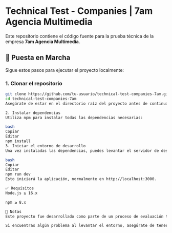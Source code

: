 # Technical Test - Companies | 7am Agencia Multimedia

Este repositorio contiene el código fuente para la prueba técnica de la empresa **7am Agencia Multimedia**.

## 🚀 Puesta en Marcha

Sigue estos pasos para ejecutar el proyecto localmente:

### 1. Clonar el repositorio

```bash
git clone https://github.com/tu-usuario/technical-test-companies-7am.git
cd technical-test-companies-7am
Asegúrate de estar en el directorio raíz del proyecto antes de continuar.

2. Instalar dependencias
Utiliza npm para instalar todas las dependencias necesarias:

bash
Copiar
Editar
npm install
3. Iniciar el entorno de desarrollo
Una vez instaladas las dependencias, puedes levantar el servidor de desarrollo con:

bash
Copiar
Editar
npm run dev
Esto iniciará la aplicación, normalmente en http://localhost:3000.

✅ Requisitos
Node.js ≥ 16.x

npm ≥ 8.x

📝 Notas
Este proyecto fue desarrollado como parte de un proceso de evaluación técnica.

Si encuentras algún problema al levantar el entorno, asegúrate de tener las versiones adecuadas de Node y npm instaladas.

